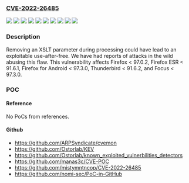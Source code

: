 ### [CVE-2022-26485](https://cve.mitre.org/cgi-bin/cvename.cgi?name=CVE-2022-26485)
![](https://img.shields.io/static/v1?label=Product&message=Firefox%20ESR&color=blue)
![](https://img.shields.io/static/v1?label=Product&message=Firefox%20for%20Android&color=blue)
![](https://img.shields.io/static/v1?label=Product&message=Firefox&color=blue)
![](https://img.shields.io/static/v1?label=Product&message=Focus&color=blue)
![](https://img.shields.io/static/v1?label=Product&message=Thunderbird&color=blue)
![](https://img.shields.io/static/v1?label=Version&message=%3C%2091.6.1%20&color=brighgreen)
![](https://img.shields.io/static/v1?label=Version&message=%3C%2091.6.2%20&color=brighgreen)
![](https://img.shields.io/static/v1?label=Version&message=%3C%2097.0.2%20&color=brighgreen)
![](https://img.shields.io/static/v1?label=Version&message=%3C%2097.3.0%20&color=brighgreen)
![](https://img.shields.io/static/v1?label=Vulnerability&message=Use-after-free%20in%20XSLT%20parameter%20processing&color=brighgreen)

### Description

Removing an XSLT parameter during processing could have lead to an exploitable use-after-free. We have had reports of attacks in the wild abusing this flaw. This vulnerability affects Firefox < 97.0.2, Firefox ESR < 91.6.1, Firefox for Android < 97.3.0, Thunderbird < 91.6.2, and Focus < 97.3.0.

### POC

#### Reference
No PoCs from references.

#### Github
- https://github.com/ARPSyndicate/cvemon
- https://github.com/Ostorlab/KEV
- https://github.com/Ostorlab/known_exploited_vulnerbilities_detectors
- https://github.com/manas3c/CVE-POC
- https://github.com/mistymntncop/CVE-2022-26485
- https://github.com/nomi-sec/PoC-in-GitHub

